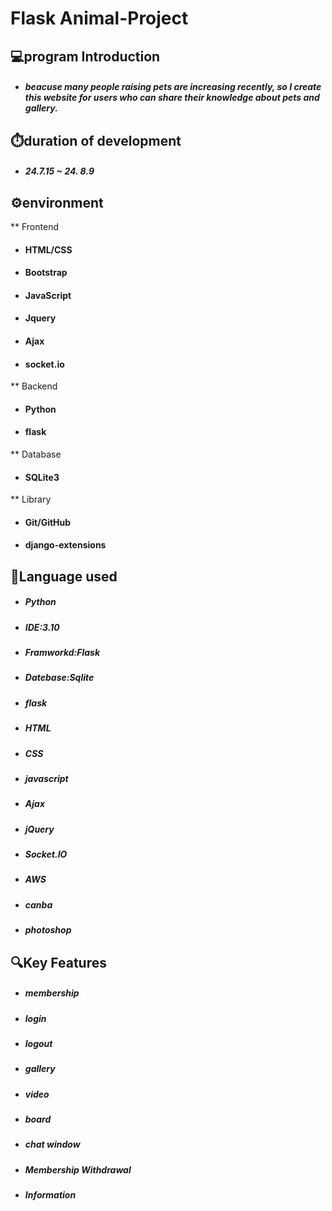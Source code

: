 **Flask Animal-Project**
=====================================================================================
💻program Introduction
--------------------------------------------------------------------------------------
* ##### beacuse many people raising pets are increasing recently, so I create this website for users who can share their knowledge about pets and gallery.

⏱️duration of development
--------------------------------------------------------------------------------------
* ##### 24.7.15 ~ 24. 8.9

⚙️environment
--------------------------------------------------------------------------------------

** Frontend
* #### HTML/CSS
* #### Bootstrap
* #### JavaScript

* #### Jquery
* #### Ajax
* #### socket.io
  
** Backend
* #### Python
* #### flask

  
** Database
* #### SQLite3

  
** Library
* #### Git/GitHub
* #### django-extensions

📌Language used
--------------------------------------------------------------------------------------
* ##### Python
* ##### IDE:3.10
* ##### Framworkd:Flask
* ##### Datebase:Sqlite
* ##### flask
* ##### HTML
* ##### CSS
* ##### javascript
* ##### Ajax
* ##### jQuery
* ##### Socket.IO
* ##### AWS
* ##### canba
* ##### photoshop


🔍Key Features
--------------------------------------------------------------------------------------
* ##### membership
* ##### login
* ##### logout
* ##### gallery
* ##### video
* ##### board
* ##### chat window
* ##### Membership Withdrawal
* ##### Information

